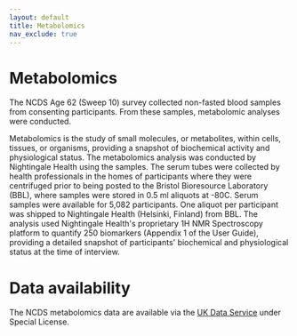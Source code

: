 ```yaml
---
layout: default
title: Metabolomics
nav_exclude: true
---
```


# **Metabolomics** 
The NCDS Age 62 (Sweep 10) survey collected non-fasted blood samples from consenting participants. From these samples, metabolomic analyses were conducted.

Metabolomics is the study of small molecules, or metabolites, within cells, tissues, or organisms, providing a snapshot of biochemical activity and physiological status. The metabolomics analysis was conducted by Nightingale Health using the samples. The serum tubes were collected by health professionals in the homes of participants where they were centrifuged prior to being posted to the Bristol Bioresource Laboratory (BBL), where samples were stored in 0.5 ml aliquots at -80C. Serum samples were available for 5,082 participants. One aliquot per participant was shipped to Nightingale Health (Helsinki, Finland) from BBL. The analysis used Nightingale Health's proprietary 1H NMR Spectroscopy platform to quantify 250 biomarkers (Appendix 1 of the User Guide), providing a detailed snapshot of participants' biochemical and physiological status at the time of interview.

# **Data availability**
The NCDS metabolomics data are available via the [UK Data Service](https://beta.ukdataservice.ac.uk/datacatalogue/studies/study?id=9411) under Special License.
